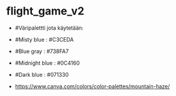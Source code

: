 # flight_game_v2

* #Väripalettti jota käytetään:
* #Misty blue : #C3CEDA
* #Blue gray : #738FA7
* #Midnight blue : #0C4160
* #Dark blue : #071330

* https://www.canva.com/colors/color-palettes/mountain-haze/